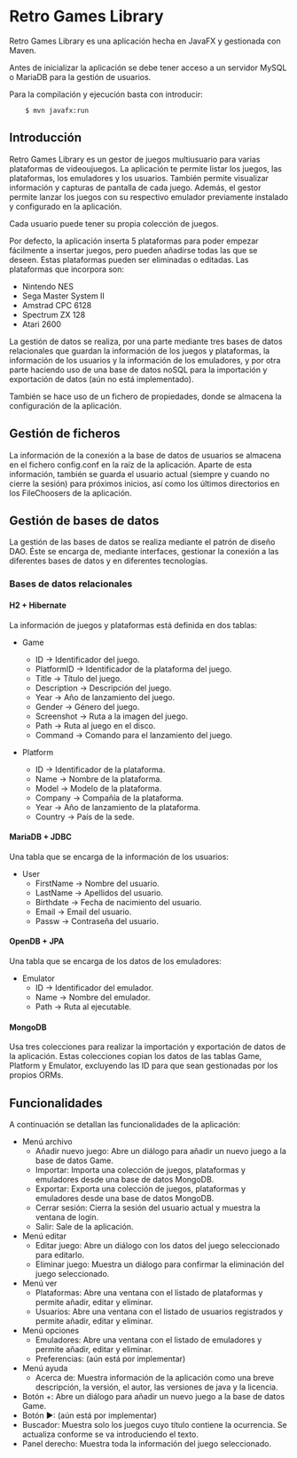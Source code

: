 # Retro Games Library

Retro Games Library es una aplicación hecha en JavaFX y gestionada con Maven.

Antes de inicializar la aplicación se debe tener acceso a un servidor MySQL o MariaDB para la gestión de usuarios.

Para la compilación y ejecución basta con introducir:

        $ mvn javafx:run

## Introducción

Retro Games Library es un gestor de juegos multiusuario para varias plataformas de videoujuegos. La aplicación te permite listar los juegos, las plataformas, los emuladores y los usuarios. También permite visualizar información y capturas de pantalla de cada juego. Además, el gestor permite lanzar los juegos con su respectivo emulador previamente instalado y configurado en la aplicación.

Cada usuario puede tener su propia colección de juegos.

Por defecto, la aplicación inserta 5 plataformas para poder empezar fácilmente a insertar juegos, pero pueden añadirse todas las que se deseen. Estas plataformas pueden ser eliminadas o editadas. Las plataformas que incorpora son:

- Nintendo NES
- Sega Master System II
- Amstrad CPC 6128
- Spectrum ZX 128
- Atari 2600

La gestión de datos se realiza, por una parte mediante tres bases de datos relacionales que guardan la información de los juegos y plataformas, la información de los usuarios y la información de los emuladores, y por otra parte haciendo uso de una base de datos noSQL para la importación y exportación de datos (aún no está implementado).

También se hace uso de un fichero de propiedades, donde se almacena la configuración de la aplicación.

## Gestión de ficheros

La información de la conexión a la base de datos de usuarios se almacena en el fichero config.conf en la raíz de la aplicación. Aparte de esta información, también se guarda el usuario actual (siempre y cuando no cierre la sesión) para próximos inicios, así como los últimos directorios en los FileChoosers de la aplicación.

## Gestión de bases de datos

La gestión de las bases de datos se realiza mediante el patrón de diseño DAO. Éste se encarga de, mediante interfaces, gestionar la conexión a las diferentes bases de datos y en diferentes tecnologías.

### Bases de datos relacionales

#### H2 + Hibernate

La información de juegos y plataformas está definida en dos tablas:

- Game
    - ID -> Identificador del juego.
    - PlatformID -> Identificador de la plataforma del juego.
    - Title -> Título del juego.
    - Description -> Descripción del juego.
    - Year -> Año de lanzamiento del juego.
    - Gender -> Género del juego.
    - Screenshot -> Ruta a la imagen del juego.
    - Path -> Ruta al juego en el disco.
    - Command -> Comando para el lanzamiento del juego.

- Platform
    - ID -> Identificador de la plataforma.
    - Name -> Nombre de la plataforma.
    - Model -> Modelo de la plataforma.
    - Company -> Compañía de la plataforma.
    - Year -> Año de lanzamiento de la plataforma.
    - Country -> País de la sede.

#### MariaDB + JDBC

Una tabla que se encarga de la información de los usuarios:

- User
    - FirstName -> Nombre del usuario.
    - LastName -> Apellidos del usuario.
    - Birthdate -> Fecha de nacimiento del usuario.
    - Email -> Email del usuario.
    - Passw -> Contraseña del usuario.

#### OpenDB + JPA

Una tabla que se encarga de los datos de los emuladores:

- Emulator
    - ID -> Identificador del emulador.
    - Name -> Nombre del emulador.
    - Path -> Ruta al ejecutable.

#### MongoDB

Usa tres colecciones para realizar la importación y exportación de datos de la aplicación. Estas colecciones copian los datos de las tablas Game, Platform y Emulator, excluyendo las ID para que sean gestionadas por los propios ORMs.

## Funcionalidades

A continuación se detallan las funcionalidades de la aplicación:

- Menú archivo
    - Añadir nuevo juego: Abre un diálogo para añadir un nuevo juego a la base de datos Game.
    - Importar: Importa una colección de juegos, plataformas y emuladores desde una base de datos MongoDB.
    - Exportar: Exporta una colección de juegos, plataformas y emuladores desde una base de datos MongoDB.
    - Cerrar sesión: Cierra la sesión del usuario actual y muestra la ventana de login.
    - Salir: Sale de la aplicación.
- Menú editar
    - Editar juego: Abre un diálogo con los datos del juego seleccionado para editarlo.
    - Eliminar juego: Muestra un diálogo para confirmar la eliminación del juego seleccionado.
- Menú ver
    - Plataformas: Abre una ventana con el listado de plataformas y permite añadir, editar y eliminar.
    - Usuarios: Abre una ventana con el listado de usuarios registrados y permite añadir, editar y eliminar.
- Menú opciones
    - Emuladores: Abre una ventana con el listado de emuladores y permite añadir, editar y eliminar.
    - Preferencias: (aún está por implementar)
- Menú ayuda
    - Acerca de: Muestra información de la aplicación como una breve descripción, la versión, el autor, las versiones de java y la licencia.
- Botón +: Abre un diálogo para añadir un nuevo juego a la base de datos Game.
- Botón ►: (aún está por implementar)
- Buscador: Muestra solo los juegos cuyo título contiene la ocurrencia. Se actualiza conforme se va introduciendo el texto.
- Panel derecho: Muestra toda la información del juego seleccionado.

